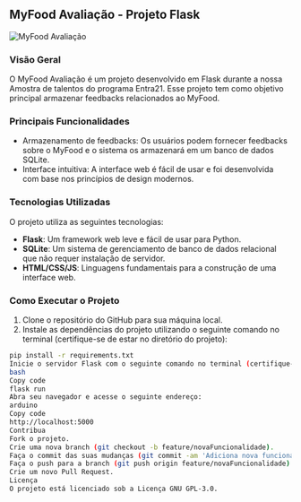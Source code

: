 ## MyFood Avaliação - Projeto Flask

![MyFood Avaliação](https://github.com/LuanaNitsche/Avaliation/flavorxp.png)

### Visão Geral
 
O MyFood Avaliação é um projeto desenvolvido em Flask durante a nossa Amostra de talentos do programa Entra21. Esse projeto tem como objetivo principal armazenar feedbacks relacionados ao MyFood.

### Principais Funcionalidades

- Armazenamento de feedbacks: Os usuários podem fornecer feedbacks sobre o MyFood e o sistema os armazenará em um banco de dados SQLite.
- Interface intuitiva: A interface web é fácil de usar e foi desenvolvida com base nos princípios de design modernos.

### Tecnologias Utilizadas

O projeto utiliza as seguintes tecnologias:

- **Flask**: Um framework web leve e fácil de usar para Python.
- **SQLite**: Um sistema de gerenciamento de banco de dados relacional que não requer instalação de servidor.
- **HTML/CSS/JS**: Linguagens fundamentais para a construção de uma interface web.

### Como Executar o Projeto

1. Clone o repositório do GitHub para sua máquina local.
2. Instale as dependências do projeto utilizando o seguinte comando no terminal (certifique-se de estar no diretório do projeto):

```bash
pip install -r requirements.txt
Inicie o servidor Flask com o seguinte comando no terminal (certifique-se de estar no diretório do projeto):
bash
Copy code
flask run
Abra seu navegador e acesse o seguinte endereço:
arduino
Copy code
http://localhost:5000
Contribua
Fork o projeto.
Crie uma nova branch (git checkout -b feature/novaFuncionalidade).
Faça o commit das suas mudanças (git commit -am 'Adiciona nova funcionalidade').
Faça o push para a branch (git push origin feature/novaFuncionalidade).
Crie um novo Pull Request.
Licença
O projeto está licenciado sob a Licença GNU GPL-3.0.
